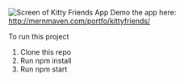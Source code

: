 
![Screen of Kitty Friends App](http://mernmaven.com/portfo/kittyfriends/screen.jpg)
Demo the app here: http://mernmaven.com/portfo/kittyfriends/

To run this project
1) Clone this repo
2) Run npm install
3) Run npm start
